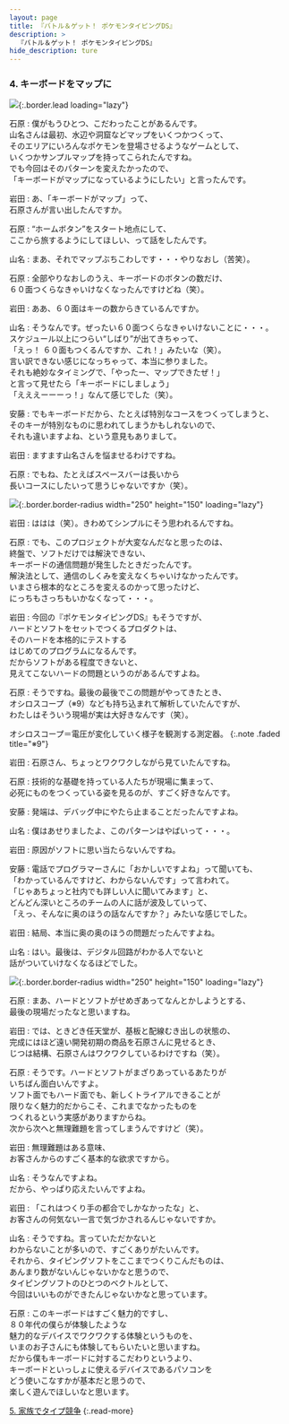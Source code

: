 ```yaml
---
layout: page
title: 『バトル＆ゲット！ ポケモンタイピングDS』
description: >
  『バトル＆ゲット！ ポケモンタイピングDS』
hide_description: ture
---
```


### 4. キーボードをマップに

![](/interviews/jp/nds/XXXX/vol1/img/mainvisual4.jpg){:.border.lead loading="lazy"}

石原
: 僕がもうひとつ、こだわったことがあるんです。<br>山名さんは最初、水辺や洞窟などマップをいくつかつくって、<br>そのエリアにいろんなポケモンを登場させるようなゲームとして、<br>いくつかサンプルマップを持ってこられたんですね。<br>でも今回はそのパターンを変えたかったので、<br>「キーボードがマップになっているようにしたい」と言ったんです。

岩田
: あ、「キーボードがマップ」って、<br>石原さんが言い出したんですか。

石原
: “ホームボタン”をスタート地点にして、<br>ここから旅するようにしてほしい、って話をしたんです。

山名
: まあ、それでマップぶちこわしです・・・やりなおし（苦笑）。

石原
: 全部やりなおしのうえ、キーボードのボタンの数だけ、<br>６０面つくらなきゃいけなくなったんですけどね（笑）。

岩田
: ああ、６０面はキーの数からきているんですか。

山名
: そうなんです。ぜったい６０面つくらなきゃいけないことに・・・。<br>スケジュール以上につらい“しばり”が出てきちゃって、<br>「えっ！ ６０面もつくるんですか、これ！」みたいな（笑）。<br>言い訳できない感じになっちゃって、本当に参りました。<br>それも絶妙なタイミングで、「やったー、マップできたぜ！」<br>と言って見せたら「キーボードにしましょう」<br>「えええーーーっ！」なんて感じでした（笑）。

安藤
: でもキーボードだから、たとえば特別なコースをつくってしまうと、<br>そのキーが特別なものに思われてしまうかもしれないので、<br>それも違いますよね、という意見もありまして。

岩田
: ますます山名さんを悩ませるわけですね。

石原
: でもね、たとえばスペースバーは長いから<br>長いコースにしたいって思うじゃないですか（笑）。

![](/interviews/jp/nds/XXXX/vol1/img/photo12.jpg){:.border.border-radius width="250" height="150" loading="lazy"}

岩田
: ははは（笑）。きわめてシンプルにそう思われるんですね。

石原
: でも、このプロジェクトが大変なんだなと思ったのは、<br>終盤で、ソフトだけでは解決できない、<br>キーボードの通信問題が発生したときだったんです。<br>解決法として、通信のしくみを変えなくちゃいけなかったんです。<br>いまさら根本的なところを変えるのかって思ったけど、<br>にっちもさっちもいかなくなって・・・。

岩田
: 今回の『ポケモンタイピングDS』もそうですが、<br>ハードとソフトをセットでつくるプロダクトは、<br>そのハードを本格的にテストする<br>はじめてのプログラムになるんです。<br>だからソフトがある程度できないと、<br>見えてこないハードの問題というのがあるんですよね。

石原
: そうですね。最後の最後でこの問題がやってきたとき、<br>オシロスコープ（※9）なども持ち込まれて解析していたんですが、<br>わたしはそういう現場が実は大好きなんです（笑）。

オシロスコープ＝電圧が変化していく様子を観測する測定器。
{:.note .faded title="※9"}

岩田
: 石原さん、ちょっとワクワクしながら見ていたんですね。

石原
: 技術的な基礎を持っている人たちが現場に集まって、<br>必死にものをつくっている姿を見るのが、すごく好きなんです。

安藤
: 発端は、デバッグ中にやたら止まることだったんですよね。

山名
: 僕はあせりましたよ、このパターンはやばいって・・・。

岩田
: 原因がソフトに思い当たらないんですね。

安藤
: 電話でプログラマーさんに「おかしいですよね」って聞いても、<br>「わかっているんですけど、わからないんです」って言われて。<br>「じゃあちょっと社内でも詳しい人に聞いてみます」と、<br>どんどん深いところのチームの人に話が波及していって、<br>「えっ、そんなに奥のほうの話なんですか？」みたいな感じでした。

岩田
: 結局、本当に奥の奥のほうの問題だったんですよね。

山名
: はい。最後は、デジタル回路がわかる人でないと<br>話がついていけなくなるほどでした。

![](/interviews/jp/nds/XXXX/vol1/img/photo13.jpg){:.border.border-radius width="250" height="150" loading="lazy"}

石原
: まあ、ハードとソフトがせめぎあってなんとかしようとする、<br>最後の現場だったなと思いますね。

岩田
: では、ときどき任天堂が、基板と配線むき出しの状態の、<br>完成にはほど遠い開発初期の商品を石原さんに見せるとき、<br>じつは結構、石原さんはワクワクしているわけですね（笑）。

石原
: そうです。ハードとソフトがまざりあっているあたりが<br>いちばん面白いんですよ。<br>ソフト面でもハード面でも、新しくトライアルできることが<br>限りなく魅力的だからこそ、これまでなかったものを<br>つくれるという実感がありますからね。<br>次から次へと無理難題を言ってしまうんですけど（笑）。

岩田
: 無理難題はある意味、<br>お客さんからのすごく基本的な欲求ですから。

山名
: そうなんですよね。<br>だから、やっぱり応えたいんですよね。

岩田
: 「これはつくり手の都合でしかなかったな」と、<br>お客さんの何気ない一言で気づかされるんじゃないですか。

山名
: そうですね。言っていただかないと<br>わからないことが多いので、すごくありがたいんです。<br>それから、タイピングソフトをここまでつくりこんだものは、<br>あんまり数がないんじゃないかなと思うので、<br>タイピングソフトのひとつのベクトルとして、<br>今回はいいものができたんじゃないかなと思っています。

石原
: このキーボードはすごく魅力的ですし、<br>８０年代の僕らが体験したような<br>魅力的なデバイスでワクワクする体験というものを、<br>いまのお子さんにも体験してもらいたいと思いますね。<br>だから僕もキーボードに対するこだわりというより、<br>キーボードといっしょに使えるデバイスであるパソコンを<br>どう使いこなすかが基本だと思うので、<br>楽しく遊んでほしいなと思います。

[5. 家族でタイプ競争](5.md)
{:.read-more}

